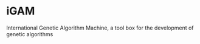 # iGAM
International Genetic Algorithm Machine, a tool box for the development of genetic algorithms
